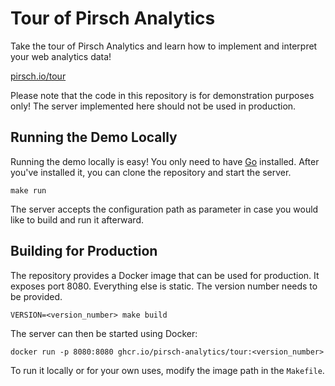 # Tour of Pirsch Analytics

Take the tour of Pirsch Analytics and learn how to implement and interpret your web analytics data!

[pirsch.io/tour](https://pirsch.io/tour)

Please note that the code in this repository is for demonstration purposes only! The server implemented here should not be used in production.

## Running the Demo Locally

Running the demo locally is easy! You only need to have [Go](https://go.dev) installed. After you've installed it, you can clone the repository and start the server.

```
make run
```

The server accepts the configuration path as parameter in case you would like to build and run it afterward.

## Building for Production

The repository provides a Docker image that can be used for production. It exposes port 8080. Everything else is static. The version number needs to be provided.

```
VERSION=<version_number> make build
```

The server can then be started using Docker:

```
docker run -p 8080:8080 ghcr.io/pirsch-analytics/tour:<version_number>
```

To run it locally or for your own uses, modify the image path in the `Makefile`.
